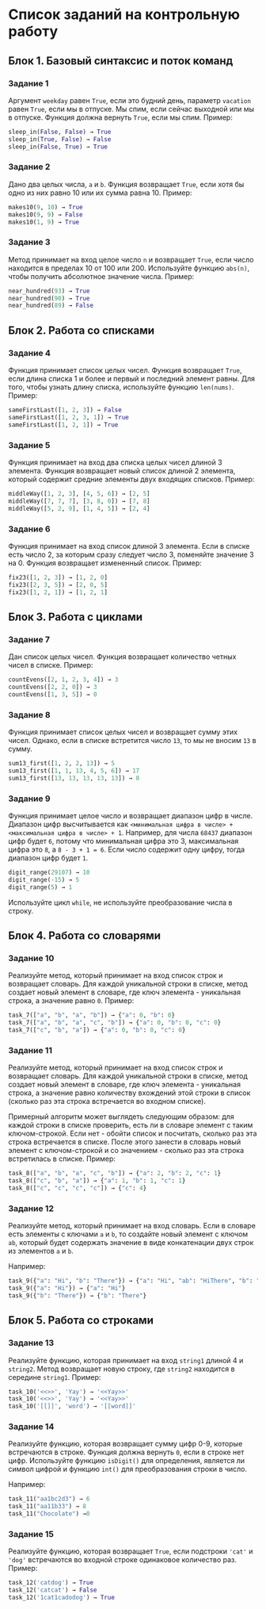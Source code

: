 # Список заданий на контрольную работу

## Блок 1. Базовый синтаксис и поток команд

### Задание 1

Аргумент `weekday` равен `True`, если это будний день, параметр `vacation` равен `True`, если мы в отпуске. Мы спим, если сейчас выходной или мы в отпуске. Функция должна вернуть `True`, если мы спим. Пример:

```python
sleep_in(False, False) → True
sleep_in(True, False) → False
sleep_in(False, True) → True
```

### Задание 2

Дано два целых числа, `a` и `b`. Функция возвращает `True`, если хотя бы одно из них равно 10 или их сумма равна 10. Пример:

```python
makes10(9, 10) → True
makes10(9, 9) → False
makes10(1, 9) → True
```

### Задание 3

Метод принимает на вход целое число `n` и возвращает `True`, если число находится в пределах 10 от 100 или 200. Используйте функцию `abs(n)`, чтобы получить абсолютное значение числа. Пример:

```python
near_hundred(93) → True
near_hundred(90) → True
near_hundred(89) → False
```

## Блок 2. Работа со списками

### Задание 4

Функция принимает список целых чисел. Функция возвращает `True`, если длина списка 1 и более и первый и последний элемент равны. Для того, чтобы узнать длину списка, используйте функцию `len(nums)`. Пример:

```python
sameFirstLast([1, 2, 3]) → False
sameFirstLast([1, 2, 3, 1]) → True
sameFirstLast([1, 2, 1]) → True
```

### Задание 5

Функция принимает на вход два списка целых чисел длиной 3 элемента. Функция возвращает новый список длиной 2 элемента, который содержит средние элементы двух входящих списков. Пример:

```python
middleWay([1, 2, 3], [4, 5, 6]) → [2, 5]
middleWay([7, 7, 7], [3, 8, 0]) → [7, 8]
middleWay([5, 2, 9], [1, 4, 5]) → [2, 4]
```

### Задание 6

Функция принимает на вход список длиной 3 элемента. Если в списке есть число 2, за которым сразу следует число 3, поменяйте значение 3 на 0. Функция возвращает измененный список. Пример:

```python
fix23([1, 2, 3]) → [1, 2, 0]
fix23([2, 3, 5]) → [2, 0, 5]
fix23([1, 2, 1]) → [1, 2, 1]
```

## Блок 3. Работа с циклами

### Задание 7

Дан список целых чисел. Функция возвращает количество четных чисел в списке. Пример:

```python
countEvens([2, 1, 2, 3, 4]) → 3
countEvens([2, 2, 0]) → 3
countEvens([1, 3, 5]) → 0
```

### Задание 8

Функция принимает список целых чисел и возвращает сумму этих чисел. Однако, если в списке встретится число `13`, то мы не вносим `13` в сумму.

```python
sum13_first([1, 2, 2, 13]) → 5
sum13_first([1, 1, 13, 4, 5, 6]) → 17
sum13_first([13, 13, 13, 13, 13]) → 0
```

### Задание 9

Функция принимает целое число и возвращает диапазон цифр в числе. Диапазон цифр высчитывается как `<минимальная цифра в числе> + <максимальная цифра в числе> + 1`. Например, для числа `68437` диапазон цифр будет `6`, потому что минимальная цифра это 3, максимальная цифра это `8`, а `8 - 3 + 1 = 6`. Если число содержит одну цифру, тогда диапазон цифр будет `1`.

```python
digit_range(29107) → 10
digit_range(-15) → 5
digit_range(5) → 1
```

Используйте цикл `while`, не используйте преобразование числа в строку.

## Блок 4. Работа со словарями

### Задание 10

Реализуйте метод, который принимает на вход список строк и возвращает словарь. Для каждой уникальной строки в списке, метод создает новый элемент в словаре, где ключ элемента - уникальная строка, а значение равно `0`. Пример:

```python
task_7(["a", "b", "a", "b"]) → {"a": 0, "b": 0}
task_7(["a", "b", "a", "c", "b"]) → {"a": 0, "b": 0, "c": 0}
task_7(["c", "b", "a"]) → {"a": 0, "b": 0, "c": 0}
```

### Задание 11

Реализуйте метод, который принимает на вход список строк и возвращает словарь. Для каждой уникальной строки в списке, метод создает новый элемент в словаре, где ключ элемента - уникальная строка, а значение равно количеству вхождений этой строки в список (сколько раз эта строка встречается во входном списке).

Примерный алгоритм может выглядеть следующим образом: для каждой строки в списке проверить, есть ли в словаре элемент с таким ключом-строкой. Если нет - обойти список и посчитать, сколько раз эта строка встречается в списке. После этого занести в словарь новый элемент с ключом-строкой и со значением - сколько раз эта строка встретилась в списке. Пример:

```python
task_8(["a", "b", "a", "c", "b"]) → {"a": 2, "b": 2, "c": 1}
task_8(["c", "b", "a"]) → {"a": 1, "b": 1, "c": 1}
task_8(["c", "c", "c", "c"]) → {"c": 4}
```

### Задание 12

Реализуйте метод, который принимает на вход словарь. Если в словаре есть элементы с ключами `a` и `b`, то создайте новый элемент с ключом `ab`, который будет содержать значение в виде конкатенации двух строк из элементов `a` и `b`.

Например:

```python
task_9({"a": "Hi", "b": "There"}) → {"a": "Hi", "ab": "HiThere", "b": "There"}
task_9({"a": "Hi"}) → {"a": "Hi"}
task_9({"b": "There"}) → {"b": "There"}
```

## Блок 5. Работа со строками

### Задание 13

Реализуйте функцию, которая принимает на вход `string1` длиной 4 и `string2`. Метод возвращает
новую строку, где `string2` находится в середине `string1`. Пример:

```python
task_10('<<>>', 'Yay') → '<<Yay>>'
task_10('<<>>', 'Yay') → '<<Yay>>'
task_10('[[]]', 'word') → '[[word]]'
```

### Задание 14

Реализуйте функцию, которая возвращает сумму цифр 0-9, которые встречаются в строке.
Функция должна вернуть `0`, если в строке нет цифр. Используйте функцию `isDigit()` для определения,
является ли символ цифрой и функцию `int()` для преобразования строки в число.

Например:

```python
task_11("aa1bc2d3") → 6
task_11("aa11b33") → 8
task_11("Chocolate") →0
```

### Задание 15

Реализуйте функцию, которая возвращает `True`, если подстроки `'cat'` и `'dog'` встречаются
во входной строке одинаковое количество раз. Пример:

```python
task_12('catdog') → True
task_12('catcat') → False
task_12('1cat1cadodog') → True
```


